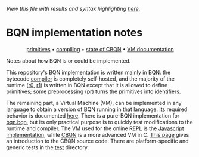 *View this file with results and syntax highlighting [here](https://saltytine.github.io/BQN/implementation/index.html).*

# BQN implementation notes

<center>

[primitives](primitive/README.md) • [compiling](compile/README.md) • [state of CBQN](perf.md) • [VM documentation](vm.md)

</center>

Notes about how BQN is or could be implemented.

This repository's BQN implementation is written mainly in BQN: the bytecode [compiler](../src/c.bqn) is completely self-hosted, and the majority of the runtime ([r0](../src/r0.bqn), [r1](../src/r1.bqn)) is written in BQN except that it is allowed to define primitives; some preprocessing ([pr](../src/pr.bqn)) turns the primitives into identifiers.

The remaining part, a Virtual Machine (VM), can be implemented in any language to obtain a version of BQN running in that language. Its required behavior is documented [here](vm.md). There is a pure-BQN implementation for [bqn.bqn](../bqn.bqn), but its only practical purpose is to quickly test modifications to the runtime and compiler. The VM used for the online REPL is the [Javascript implementation](../docs/bqn.js), while [CBQN](https://github.com/dzaima/CBQN) is a more advanced VM in C. [This page](https://github.com/dzaima/CBQN/blob/master/src/README.md) gives an introduction to the CBQN source code. There are platform-specific and generic tests in the [test](../test/) directory.
